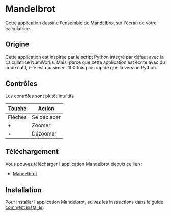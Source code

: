 # Mandelbrot

Cette application dessine l'[ensemble de Mandelbrot](https://fr.wikipedia.org/wiki/Ensemble_de_Mandelbrot)
sur l'écran de votre calculatrice.

## Origine

Cette application est inspirée par le script Python intégré par défaut avec la
calculatrice NumWorks. Mais, parce que cette application est écrite avec du code
natif, elle est quasiment 100 fois plus rapide que la version Python.

## Contrôles

Les contrôles sont plutôt intuitifs

| Touche     | Action      |
| ---------- | ----------- |
| Flèches    | Se déplacer |
| +          | Zoomer      |
| -          | Dézoomer    |

## Téléchargement

Vous pouvez télécharger l'application Mandelbrot depuis ce lien :

- [Mandelbrot](https://yaya-cout.github.io/Nwagyu/assets/apps/mandelbrot.nwa)

## Installation

Pour installer l'application Mandelbrot, suivez les instructions dans le guide
[comment installer](../help/how-to-install.md).
